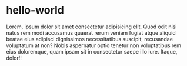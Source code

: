 # hello-world
Lorem, ipsum dolor sit amet consectetur adipisicing elit. Quod odit nisi natus rem modi accusamus quaerat rerum veniam fugiat atque aliquid beatae eius adipisci dignissimos necessitatibus suscipit, recusandae voluptatum at non? Nobis aspernatur optio tenetur non voluptatibus rem eius doloremque, quam ipsam sit in consectetur saepe illo iure. Itaque, dolor!!
